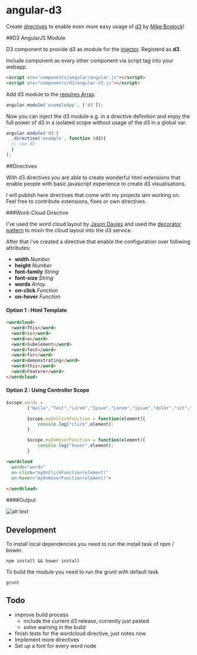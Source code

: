 angular-d3
==================

Create [directives](http://docs.angularjs.org/guide/directive) to enable even more easy usage of [d3](http://d3js.org/) by [Mike Bostock](https://github.com/mbostock/d3)!

##D3 AngularJS Module

D3 component to provide d3 as module for the [injector](http://docs.angularjs.org/api/AUTO.$injector).
Registerd as <b>d3</b>.

Include component as every other component via script tag into your webapp.

```html
<script src="components/angular/angular.js"></script>
<script src="components/d3/angular-d3.js"></script>
```

Add d3 module to the [requires Array](http://docs.angularjs.org/api/angular.module).

```javascript
angular.module('exampleApp', ['d3']);
```

Now you can inject the d3 module e.g. in a directive definition 
and enjoy the full power of d3 in a isolated scope without usage of the d3 in a global var.


```javascript
angular.module('d3')
  .directive('example', function (d3){
  // use d3 
  }
);
```


##Directives

With d3 directives you are able to create wonderful html extensions
that enable people with basic javascript experience to create d3 visualisations.

I will publish here directives that come with my projects iam working on.
Feel free to contribute extensions, fixes or own directives.

###Word-Cloud Directive

I've used the word cloud layout by [Jason Davies](http://www.jasondavies.com/word-cloud/)
and used the [decorator pattern](http://docs.angularjs.org/api/AUTO.$provide#decorator) to mixin the cloud layout
into the d3 service.

After that i've created a directive that enable the configuration over folliwing attributes:

*   <b>width</b>         <i>Number</i>
*   <b>height</b>        <i>Number</i>
*   <b>font-family</b>   <i>String</i>
*   <b>font-size</b>     <i>String</i>
*   <b>words</b>         <i>Array.<string></i>
*   <b>on-click</b>      <i>Function</i>
*   <b>on-hover</b>      <i>Function</i>

#### Option 1 : Html Template
```html 
<wordcloud>
  <word>This</word>
  <word>is</word>
  <word>a</word>
  <word>Subelement</word>
  <word>Test</word>
  <word>for</word>
  <word>demonstrating</word>
  <word>this</word>
  <word>Feature</word>
</wordcloud>
```


#### Option 2 : Using Controller Scope
```javascript
$scope.words =
        ["Hallo","Test","Lorem","Ipsum","Lorem","ipsum","dolor","sit","amet,","consetetur","sadipscing","elitr,","sed","diam","nonumy","eirmod","tempor","invidunt","ut","labore","et","dolore","magna","aliquyam","erat,","sed","diam"];

        $scope.myOnClickFunction = function(element){
            console.log("click",element);
        }

        $scope.myOnHoverFunction = function(element){
            console.log("hover",element);
        }
```

```html
<wordcloud 
  words="words" 
  on-click="myOnClickFunction(element)" 
  on-hover="myOnHoverFunction(element)">
  
</wordcloud>
```

####Output

![alt text](https://github.com/robinboehm/angular-d3-directives/blob/master/examples/wordcloud/wordcloud.png?raw=true "Wordcloud Example")


## Development

To install local dependencies you need to run the install task of npm / bower. 

```shell
npm install && bower install
```

To build the module you need to run the grunt with default task

```shell
grunt
```

## Todo

* improve build process
  * include the current d3 release, currently just pasted
  * solve warning in the build
* finish tests for the wordcloud directive, just notes now
* Implement more directives
* Set up a font for every word node

